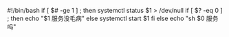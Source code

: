 
#!/bin/bash
if [ $# -ge 1 ] ; then
       systemctl status $1 > /dev/null
    if [ $? -eq 0 ] ; then
       echo "$1 服务没毛病"
 else
       systemctl start $1
 fi
else
       echo "sh $0 服务吗"

